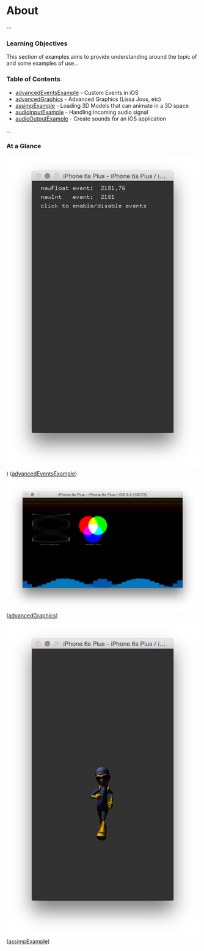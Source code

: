 # About <This Section>

--

### Learning Objectives

This section of examples aims to provide understanding around the topic of <insert topic> and some examples of use...


### Table of Contents

* [advancedEventsExample](advancedEventsExample/) - Custom Events in iOS
* [advancedGraphics](advancedGraphics/) - Advanced Graphics (Lissa Jous, etc)
* [assimpExample](assimpExample/) - Loading 3D Models that can animate in a 3D space
* [audioInputExample](audioInputExample/) - Handling incoming audio signal
* [audioOutputExample](audioOutputExample/) - Create sounds for an iOS application

...

### At a Glance

![Screenshot of advancedEventsExample](advancedEventsExample/advancedEventsExample.png))
([advancedEventsExample](advancedEventsExample/))

![Screenshot of advancedGraphics](advancedGraphics/advancedGraphics.png)
([advancedGraphics](advancedGraphics/))

![Screenshot of assimpExample](assimpExample/assimpExample.png)
([assimpExample](assimpExample/))

